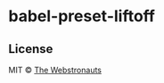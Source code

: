 # babel-preset-liftoff

## License

MIT © [The Webstronauts](https://www.webstronauts.co?utm_source=github&utm_medium=readme&utm_content=laravel-scripts)
